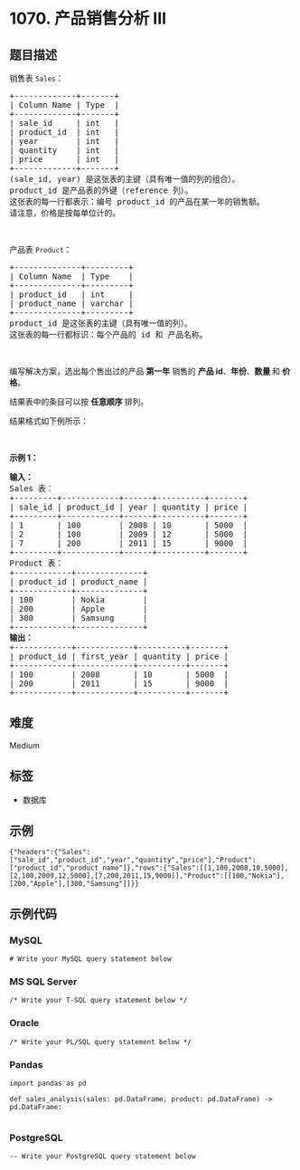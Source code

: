 # 1070. 产品销售分析 III

## 题目描述

<p>销售表&nbsp;<code>Sales</code>：</p>

<pre>
+-------------+-------+
| Column Name | Type  |
+-------------+-------+
| sale_id     | int   |
| product_id  | int   |
| year        | int   |
| quantity    | int   |
| price       | int   |
+-------------+-------+
(sale_id, year) 是这张表的主键（具有唯一值的列的组合）。
product_id 是产品表的外键（reference 列）。
这张表的每一行都表示：编号 product_id 的产品在某一年的销售额。
请注意，价格是按每单位计的。
</pre>

<p>&nbsp;</p>

<p>产品表&nbsp;<code>Product</code>：</p>

<pre>
+--------------+---------+
| Column Name  | Type    |
+--------------+---------+
| product_id   | int     |
| product_name | varchar |
+--------------+---------+
product_id 是这张表的主键（具有唯一值的列）。
这张表的每一行都标识：每个产品的 id 和 产品名称。</pre>

<p>&nbsp;</p>

<p>编写解决方案，选出每个售出过的产品&nbsp;<strong>第一年</strong> 销售的 <strong>产品 id</strong>、<strong>年份</strong>、<strong>数量&nbsp;</strong>和 <strong>价格</strong>。</p>

<p>结果表中的条目可以按 <strong>任意顺序</strong> 排列。</p>

<p>结果格式如下例所示：</p>

<p>&nbsp;</p>

<p><strong>示例 1：</strong></p>

<pre>
<strong>输入：</strong>
Sales 表：
+---------+------------+------+----------+-------+
| sale_id | product_id | year | quantity | price |
+---------+------------+------+----------+-------+ 
| 1       | 100        | 2008 | 10       | 5000  |
| 2       | 100        | 2009 | 12       | 5000  |
| 7       | 200        | 2011 | 15       | 9000  |
+---------+------------+------+----------+-------+
Product 表：
+------------+--------------+
| product_id | product_name |
+------------+--------------+
| 100        | Nokia        |
| 200        | Apple        |
| 300        | Samsung      |
+------------+--------------+
<strong>输出：</strong>
+------------+------------+----------+-------+
| product_id | first_year | quantity | price |
+------------+------------+----------+-------+ 
| 100        | 2008       | 10       | 5000  |
| 200        | 2011       | 15       | 9000  |
+------------+------------+----------+-------+</pre>


## 难度

Medium

## 标签

- 数据库

## 示例

```
{"headers":{"Sales":["sale_id","product_id","year","quantity","price"],"Product":["product_id","product_name"]},"rows":{"Sales":[[1,100,2008,10,5000],[2,100,2009,12,5000],[7,200,2011,15,9000]],"Product":[[100,"Nokia"],[200,"Apple"],[300,"Samsung"]]}}
```

## 示例代码

### MySQL

```mysql
# Write your MySQL query statement below
```

### MS SQL Server

```mssql
/* Write your T-SQL query statement below */
```

### Oracle

```oraclesql
/* Write your PL/SQL query statement below */
```

### Pandas

```pythondata
import pandas as pd

def sales_analysis(sales: pd.DataFrame, product: pd.DataFrame) -> pd.DataFrame:
    
```

### PostgreSQL

```postgresql
-- Write your PostgreSQL query statement below
```

